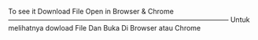 To see it Download File 
Open in Browser & Chrome
————————————————————————————————
Untuk melihatnya dowload File
Dan Buka Di Browser atau Chrome
